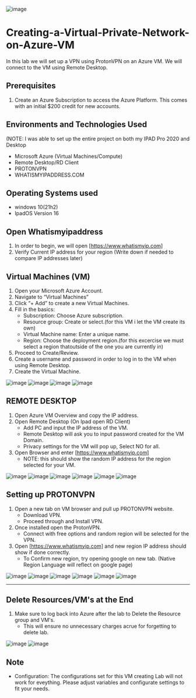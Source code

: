 ![image](https://github.com/Richan21/Creating-a-Virtual-Private-Network-on-Azure-VM/assets/153684298/7813a688-9490-4850-bdff-89177b8e085b)

# Creating-a-Virtual-Private-Network-on-Azure-VM
In this lab we will set up a VPN using ProtonVPN on an Azure VM. We will connect to the VM using Remote Desktop.

## Prerequisites
1. Create an Azure Subscription to access the Azure Platform. This comes with an initial $200 credit for new accounts.

<h2>Environments and Technologies Used</h2>
(NOTE: I was able to set up the entire project on both my IPAD Pro 2020 and Desktop

- Microsoft Azure (Virtual Machines/Compute)
- Remote Desktop/RD Client
- PROTONVPN
- WHATISMYIPADDRESS.COM


<h2>Operating Systems used</h2>

- windows 10(21h2)
- IpadOS Version 16

## Open Whatismyipaddress
1. In order to begin, we will open [https://www.whatismyip.com]
2. Verify Current IP address for your region (Write down if needed to compare IP addresses later)

## Virtual Machines (VM)
1. Open your Microsoft Azure Account.
2. Navigate to “Virtual Machines”
3. Click “+ Add” to create a new Virtual Machines.
4. Fill in the basics:
   - Subscription: Choose Azure subscription.
   - Resource group: Create or select.(for this VM i let the VM create its own)
   - Virtual Machine name: Enter a unique name.
   - Region: Choose the deployment region.(for this excercise we must select a region thatoutside of the one you are currently in)
5. Proceed to Create/Review.
6. Create a username and password in order to log in to the VM when using Remote Desktop.
7. Create the Virtual Machine.

![image](https://github.com/Richan21/How-to-Implement-a-SOC-in-AZURE/assets/153684298/3a2baf83-9253-4cda-810c-638bb234791c)
![image](https://github.com/Richan21/Creating-a-Virtual-Private-Network-on-Azure-VM/assets/153684298/ee907031-0c09-426f-be74-b7dc3878cee1)
![image](https://github.com/Richan21/Creating-a-Virtual-Private-Network-on-Azure-VM/assets/153684298/952b0b4d-35db-4fa7-b5eb-b69719888e21)
![image](https://github.com/Richan21/How-to-Implement-a-SOC-in-AZURE/assets/153684298/726c6b5a-c4dc-4e49-ab78-d130428e5d8c)

## REMOTE DESKTOP
1. Open Azure VM Overview and copy the IP address.
2. Open Remote Desktop (On Ipad open RD Client)
   - Add PC and input the IP address of the VM.
   - Remote Desktop will ask you to input password created for the VM Domain.
   - Privacy settings for the VM will pop up, Select NO for all.
5. Open Browser and enter [https://www.whatismyip.com]
   - NOTE: this should show the random IP address for the region selected for your VM.

![image](https://github.com/Richan21/Creating-a-Virtual-Private-Network-on-Azure-VM/assets/153684298/24766283-8b69-4efe-9fab-f6da43684e01)
![image](https://github.com/Richan21/Creating-a-Virtual-Private-Network-on-Azure-VM/assets/153684298/60ecf99a-d0c2-4227-96bf-687e18db6d9c)
![image](https://github.com/Richan21/Creating-a-Virtual-Private-Network-on-Azure-VM/assets/153684298/618698a1-f10d-40d3-9d73-f62851bbf67d)
![image](https://github.com/Richan21/Creating-a-Virtual-Private-Network-on-Azure-VM/assets/153684298/156940d6-db59-4fe6-84ae-a16f2514ed30)
![image](https://github.com/Richan21/Creating-a-Virtual-Private-Network-on-Azure-VM/assets/153684298/d12bc403-b44c-4845-b010-6f3d80c27c05)
![image](https://github.com/Richan21/Creating-a-Virtual-Private-Network-on-Azure-VM/assets/153684298/55b0896c-3da6-4540-a895-ebdb5f7856df)

## Setting up PROTONVPN
1. Open a new tab on VM browser and pull up PROTONVPN website.
   - Download VPN.
   - Proceed through and Install VPN.
2. Once installed open the ProtonVPN.
   - Connect with free options and random region will be selected for the VPN.
3. Open [https://www.whatismyip.com] and new region IP address should show if done correctly.
   - To Confirm new region, try opening google on new tab. (Native Region Language will reflect on google page)

![image](https://github.com/Richan21/Creating-a-Virtual-Private-Network-on-Azure-VM/assets/153684298/042662c1-82f0-4cf4-9784-109ac34592c7)
![image](https://github.com/Richan21/Creating-a-Virtual-Private-Network-on-Azure-VM/assets/153684298/849c4c59-439a-48a8-8112-2063f137f534)
![image](https://github.com/Richan21/Creating-a-Virtual-Private-Network-on-Azure-VM/assets/153684298/cec4c165-f213-4a40-9e1e-1f49c78b6adc)
![image](https://github.com/Richan21/Creating-a-Virtual-Private-Network-on-Azure-VM/assets/153684298/ffa3acee-07b0-47d9-91ad-edf67d158306)
![image](https://github.com/Richan21/Creating-a-Virtual-Private-Network-on-Azure-VM/assets/153684298/4645082f-fdb1-4ceb-8180-f6f5e750c89f)
![image](https://github.com/Richan21/Creating-a-Virtual-Private-Network-on-Azure-VM/assets/153684298/427e2c07-6e9d-433d-a41e-413454c43285)


-------------------

## Delete Resources/VM's at the End
1. Make sure to log back into Azure after the lab to Delete the Resource group and VM's.
   - This will ensure no unnecessary charges acrue for forgetting to delete lab.

![image](https://github.com/Richan21/Creating-a-Virtual-Private-Network-on-Azure-VM/assets/153684298/98806ffa-c56b-4f0e-983b-ae204b836b82)
![image](https://github.com/Richan21/Creating-a-Virtual-Private-Network-on-Azure-VM/assets/153684298/cdfb5b57-9b61-4b8e-a06a-7393e0a84d87)



## Note
- Configuration: The configurations set for this VM creating Lab will not work for eveything. Please adjust variables and configurate settings to fit your needs.
